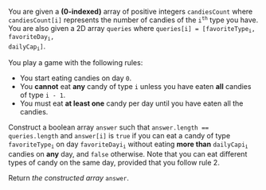 You are given a **(0-indexed)** array of positive integers `candiesCount` where `candiesCount[i]` represents the number of candies of the <code>i<sup>th</sup></code> type you have. You are also given a 2D array `queries` where <code>queries[i] = [favoriteType<sub>i</sub>, favoriteDay<sub>i</sub>, dailyCap<sub>i</sub>]</code>.

You play a game with the following rules:

- You start eating candies on day `0`.
- You **cannot** eat **any** candy of type `i` unless you have eaten **all** candies of type `i - 1`.
- You must eat **at least one** candy per day until you have eaten all the candies.

Construct a boolean array `answer` such that `answer.length == queries.length` and `answer[i]` is `true` if you can eat a candy of type <code>favoriteType<sub>i</sub></code> on day <code>favoriteDayi<sub>i</sub></code> without eating **more than** <code>dailyCapi<sub>i</sub></code> candies on **any** day, and `false` otherwise. Note that you can eat different types of candy on the same day, provided that you follow rule 2.

Return *the constructed array* `answer`.